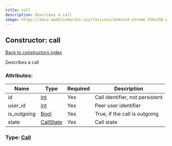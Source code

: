 ```yaml
---
title: call
description: Describes a call
image: https://docs.madelineproto.xyz/favicons/android-chrome-256x256.png
---
```

## Constructor: call  
[Back to constructors index](index.md)



Describes a call

### Attributes:

| Name     |    Type       | Required | Description |
|----------|---------------|----------|-------------|
|id|[int](../types/int.md) | Yes|Call identifier, not persistent|
|user\_id|[int](../types/int.md) | Yes|Peer user identifier|
|is\_outgoing|[Bool](../types/Bool.md) | Yes|True, if the call is outgoing|
|state|[CallState](../types/CallState.md) | Yes|Call state|



### Type: [Call](../types/Call.md)


